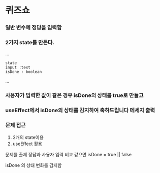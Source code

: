 # 퀴즈쇼

### 일반 변수에 정답을 입력함
### 2가지 state를 만든다.
...

    state
    input :text
    isDone : boolean
...

### 사용자가 입력한 값이 같은 경우 isDone의 상태를 true로 만들고
### useEffect에서 isDone의 상태를 감지하여 축하드립니다 메세지 출력


### 문제 접근
1. 2개의 state이용
2. useEffect 활용


문제를 출제
정답과 사용자 입력 비교
같으면 isDone = true || false

isDone 의 상태 변화를 감지함

